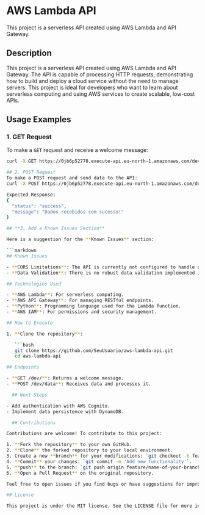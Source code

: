 

# AWS Lambda API

This project is a serverless API created using AWS Lambda and API Gateway.

## Description

This project is a serverless API created using AWS Lambda and API Gateway. The API is capable of processing HTTP requests, demonstrating how to build and deploy a cloud service without the need to manage servers. This project is ideal for developers who want to learn about serverless computing and using AWS services to create scalable, low-cost APIs.

## Usage Examples

### 1. GET Request

To make a `GET` request and receive a welcome message:

```bash
curl -X GET https://0jb6p52778.execute-api.eu-north-1.amazonaws.com/dev/

## 2. POST Request
To make a POST request and send data to the API:
curl -X POST https://0jb6p52778.execute-api.eu-north-1.amazonaws.com/dev/data -H "Content-Type: application/json" -d '{"key1": "value1", "key2": "value2"}'

Expected Response:
{
  "status": "success",
  "message": "Dados recebidos com sucesso!"
}

## **3. Add a Known Issues Section**

Here is a suggestion for the **Known Issues** section:

```markdown
## Known Issues

- **CORS Limitations**: The API is currently not configured to handle all CORS scenarios, which may cause issues when trying to access the API directly from some browsers.
- **Data Validation**: There is no robust data validation implemented in the `POST` endpoint. Data sent without the correct format may cause errors.   

## Technologies Used

- **AWS Lambda**: For serverless computing.
- **AWS API Gateway**: For managing RESTful endpoints.
- **Python**: Programming language used for the Lambda function.
- **AWS IAM**: For permissions and security management.

## How to Execute

1. **Clone the repository**:

   ```bash
   git clone https://github.com/SeuUsuario/aws-lambda-api.git
   cd aws-lambda-api

## Endpoints

- **GET /dev/**: Returns a welcome message.
- **POST /dev/data**: Receives data and processes it.

  ## Next Steps

- Add authentication with AWS Cognito.
- Implement data persistence with DynamoDB.

  ## Contributions

Contributions are welcome! To contribute to this project:

1. **Fork the repository** to your own GitHub.
2. **Clone** the forked repository to your local environment.
3. Create a new **branch** for your modifications: `git checkout -b feature/name-of-your-branch`.
4. **Commit** your changes: `git commit -m 'Add new functionality'`.
5. **push** to the branch: `git push origin feature/name-of-your-branch`.
6. **Open a Pull Request** on the original repository.

Feel free to open issues if you find bugs or have suggestions for improvements!

## License

This project is under the MIT license. See the LICENSE file for more information.
